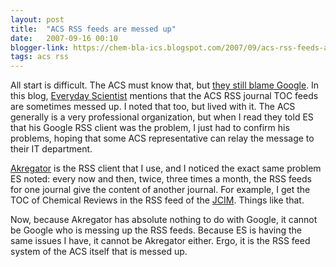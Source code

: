 ```yaml
---
layout: post
title:  "ACS RSS feeds are messed up"
date:   2007-09-16 00:10
blogger-link: https://chem-bla-ics.blogspot.com/2007/09/acs-rss-feeds-are-messed-up.html
tags: acs rss
---
```


All start is difficult. The ACS must know that, but [they still blame Google](http://blog.everydayscientist.com/?p=661).
In this blog, [Everyday Scientist](http://blog.everydayscientist.com/) mentions that the ACS RSS journal TOC feeds are
sometimes messed up. I noted that too, but lived with it. The ACS generally is a very professional organization, but
when I read they told ES that his Google RSS client was the problem, I just had to confirm his problems, hoping that
some ACS representative can relay the message to their IT department.

[Akregator](http://akregator.kde.org/) is the RSS client that I use, and I noticed the exact same problem ES noted:
every now and then, twice, three times a month, the RSS feeds for one journal give the content of another journal.
For example, I get the TOC of Chemical Reviews in the RSS feed of the [JCIM](http://pubs.acs.org/journals/jcisd8/index.html).
Things like that.

Now, because Akregator has absolute nothing to do with Google, it cannot be Google who is messing up the RSS feeds.
Because ES is having the same issues I have, it cannot be Akregator either. Ergo, it is the RSS feed system of the
ACS itself that is messed up.
